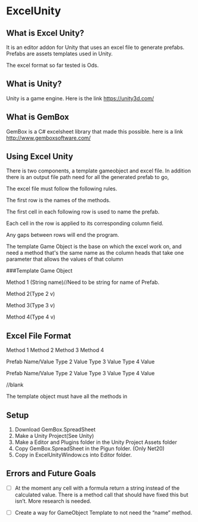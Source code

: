 # ExcelUnity
## What is Excel Unity?


It is an editor addon for Unity that uses an excel file to generate prefabs. Prefabs are assets templates used in Unity. 

The excel format so far tested is Ods.

## What is Unity?
Unity is a game engine. Here is the link https://unity3d.com/


## What is GemBox
GemBox is a C# excelsheet library that made this possible. here is a link http://www.gemboxsoftware.com/


## Using Excel Unity


There is two components, a template gameobject and excel file. In addition there is an output file path need for all the generated prefab to go,


The excel file must follow the following rules.


The first row is the names of the methods.

The first cell in each following row is used to name the prefab.

Each cell in the row is applied to its corresponding column field.

Any gaps between rows will end the program.


The template Game Object is the base on which the excel work on, and need a method that's the same name as the column heads that take one parameter that allows the values of that column 


###Template Game Object


Method 1 (String name)//Need to be string for name of Prefab. 

Method 2(Type 2  v)

Method 3(Type 3 v)

Method 4(Type 4 v)


## Excel File Format



Method 1           Method 2      Method 3       Method 4

Prefab Name/Value  Type 2 Value  Type 3 Value  Type 4 Value

Prefab Name/Value  Type 2 Value  Type 3 Value  Type 4 Value

//blank


The template object must have all the methods in 

## Setup

1. Download GemBox.SpreadSheet
2. Make a Unity Project(See Unity)
3. Make a Editor and Plugins folder in the Unity Project Assets folder
4. Copy GemBox.SpreadSheet in the Pigun folder. (Only Net20)
5. Copy in ExcelUnityWindow.cs into Editor folder.



## Errors and Future Goals 


-[ ] At the moment any cell with a formula return a string instead of the calculated value. There is a method call that should have fixed this but isn’t. More research is needed.


-[ ] Create a way for GameObject Template to not need the “name” method.  
